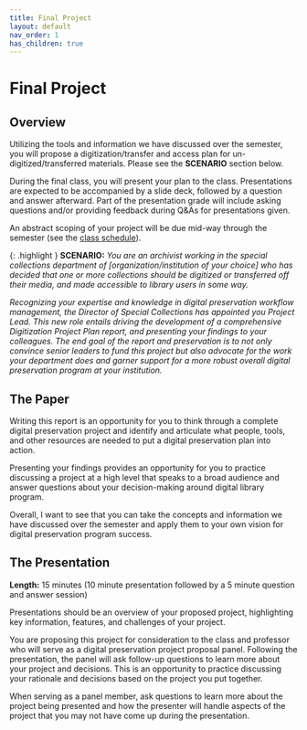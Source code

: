 ```yaml
---
title: Final Project
layout: default
nav_order: 1
has_children: true
---
```


# Final Project

## Overview

Utilizing the tools and information we have discussed over the semester, you will propose a digitization/transfer and access plan for un-digitized/transferred materials. Please see the **SCENARIO** section below.

During the final class, you will present your plan to the class. Presentations are expected to be accompanied by a slide deck, followed by a question and answer afterward. Part of the presentation grade will include asking questions and/or providing feedback during Q&As for presentations given.

An abstract scoping of your project will be due mid-way through the semester (see the <a href="https://digital-archives.github.io/HISTGA1011/schedule/" target="_blank">class schedule</a>).

{: .highlight }
**SCENARIO:** _You are an archivist working in the special collections department of [organization/institution of your choice] who has decided that one or more collections should be digitized or transferred off their media, and made accessible to library users in some way._

_Recognizing your expertise and knowledge in digital preservation workflow management, the Director of Special Collections has appointed you Project Lead. This new role entails driving the development of a comprehensive Digitization Project Plan report, and presenting your findings to your colleagues. The end goal of the report and preservation is to not only convince senior leaders to fund this project but also advocate for the work your department does and garner support for a more robust overall digital preservation program at your institution._

## The Paper

Writing this report is an opportunity for you to think through a complete digital preservation project and identify and articulate what people, tools, and other resources are needed to put a digital preservation plan into action.

Presenting your findings provides an opportunity for you to practice discussing a project at a high level that speaks to a broad audience and answer questions about your decision-making around digital library program.

Overall, I want to see that you can take the concepts and information we have discussed over the semester and apply them to your own vision for digital preservation program success.

## The Presentation

**Length:** 15 minutes (10 minute presentation followed by a 5 minute question and answer session)

Presentations should be an overview of your proposed project, highlighting key information, features, and challenges of your project.

You are proposing this project for consideration to the class and professor who will serve as a digital preservation project proposal panel. Following the presentation, the panel will ask follow-up questions to learn more about your project and decisions. This is an opportunity to practice discussing your rationale and decisions based on the project you put together.

When serving as a panel member, ask questions to learn more about the project being presented and how the presenter will handle aspects of the project that you may not have come up during the presentation.